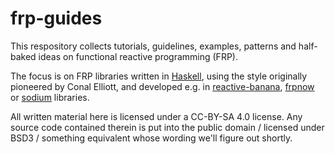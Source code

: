 # frp-guides

This respository collects tutorials, guidelines, examples, patterns and half-baked ideas on functional reactive programming (FRP).

The focus is on FRP libraries written in [Haskell][], using the style originally pioneered by Conal Elliott, and developed e.g. in [reactive-banana][], [frpnow][] or [sodium][] libraries.

All written material here is licensed under a CC-BY-SA 4.0 license. Any source code contained therein is put into the public domain / licensed under BSD3 / something equivalent whose wording we'll figure out shortly.

  [haskell]: https://www.haskell.org/
  [reactive-banana]: https://github.com/HeinrichApfelmus/reactive-banana
  [frpnow]: https://github.com/atzeus/FRPNow
  [sodium]: https://github.com/SodiumFRP/sodium
